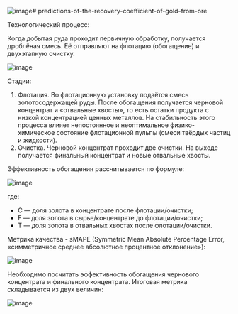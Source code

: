 ![image](https://github.com/deniskriukov/predictions-of-the-recovery-coefficient-of-gold-from-ore/assets/113203842/109d586c-fecb-4bf1-9db1-ac75027dd5a1)# predictions-of-the-recovery-coefficient-of-gold-from-ore

Технологический процесс:

Когда добытая руда проходит первичную обработку, получается дроблёная смесь. Её отправляют на флотацию (обогащение) и двухэтапную очистку.

![image](https://github.com/deniskriukov/predictions-of-the-recovery-coefficient-of-gold-from-ore/assets/113203842/d9d07103-3784-4da3-bd60-e86a5dffbc15)

Стадии:
1. Флотация. Во флотационную установку подаётся смесь золотосодержащей руды. После обогащения получается черновой концентрат и «отвальные хвосты», то есть остатки продукта с низкой концентрацией ценных металлов. На стабильность этого процесса влияет непостоянное и неоптимальное физико-химическое состояние флотационной пульпы (смеси твёрдых частиц и жидкости).
2. Очистка. Черновой концентрат проходит две очистки. На выходе получается финальный концентрат и новые отвальные хвосты.

Эффективность обогащения рассчитывается по формуле:

![image](https://github.com/deniskriukov/predictions-of-the-recovery-coefficient-of-gold-from-ore/assets/113203842/c310a7e5-616d-4b68-9bd7-1cd4e213fb52)

где:
- C — доля золота в концентрате после флотации/очистки;
- F — доля золота в сырье/концентрате до флотации/очистки;
- T — доля золота в отвальных хвостах после флотации/очистки.

Метрика качества - sMAPE (Symmetric Mean Absolute Percentage Error, «симметричное среднее абсолютное процентное отклонение»):

![image](https://github.com/deniskriukov/predictions-of-the-recovery-coefficient-of-gold-from-ore/assets/113203842/2a3e8123-d273-4258-9b55-4e659a40bd2c)

Необходимо посчитать эффективность обогащения чернового концентрата и финального концентрата. Итоговая метрика складывается из двух величин:

![image](https://github.com/deniskriukov/predictions-of-the-recovery-coefficient-of-gold-from-ore/assets/113203842/e660f21a-1a48-4bf4-b292-e371ab7ad3a6)

